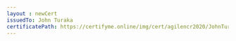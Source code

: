 ```yaml
--- 
layout : newCert 
issuedTo: John Turaka 
certificatePath: https://certifyme.online/img/cert/agilencr2020/JohnTuraka_485d0.png
--- 
```

